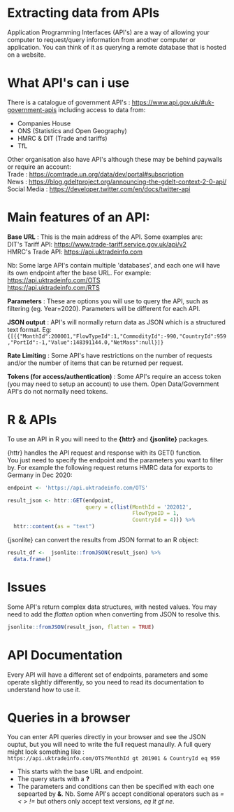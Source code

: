 # Extracting data from APIs
Application Programming Interfaces (API's) are a way of allowing your computer to request/query information from another computer or application. You can think of it as querying a remote database that is hosted on a website. 

# What API's can i use
There is a catalogue of government API's : https://www.api.gov.uk/#uk-government-apis including access to data from:  
- Companies House  
- ONS (Statistics and Open Geography)  
- HMRC & DIT (Trade and tariffs)  
- TfL 

Other organisation also have API's although these may be behind paywalls or require an account:  
Trade : https://comtrade.un.org/data/dev/portal#subscription  
News : https://blog.gdeltproject.org/announcing-the-gdelt-context-2-0-api/  
Social Media : https://developer.twitter.com/en/docs/twitter-api 
                                   
# Main features of an API:
**Base URL** : This is the main address of the API. Some examples are:  
DIT's Tariff API: https://www.trade-tariff.service.gov.uk/api/v2  
HMRC's Trade API: https://api.uktradeinfo.com
                                    
Nb: Some large API's contain multiple 'databases', and each one will have its own endpoint after the base URL. For example:
https://api.uktradeinfo.com/OTS  
https://api.uktradeinfo.com/RTS

**Parameters** : These are options you will use to query the API, such as filtering (eg. Year=2020). Parameters will be different for each API.

**JSON output** : API's will normally return data as JSON which is a structured text format. Eg:
`{[{{"MonthId":200001,"FlowTypeId":1,"CommodityId":-990,"CountryId":959,"PortId":-1,"Value":148391144.0,"NetMass":null}]}`
                                    
**Rate Limiting** : Some API's have restrictions on the number of requests and/or the number of items that can be returned per request.

**Tokens (for access/authentication)** : Some API's require an access token (you may need to setup an account) to use them. Open Data/Government  API's do not normally need tokens.


# R & APIs
To use an API in R you will need to the **{httr}** and **{jsonlite}** packages.

{httr} handles the API request and response with its GET() function.  
You just need to specify the endpoint and the parameters you want to filter by.
For example the following request returns HMRC data for exports to Germany in Dec 2020:  
```r
endpoint <- 'https://api.uktradeinfo.com/OTS'

result_json <- httr::GET(endpoint,
                         query = c(list(MonthId = '202012',
                                        FlowTypeID = 1,
                                        CountryId = 4))) %>%
  httr::content(as = "text")
 ```  
  
{jsonlite} can convert the results from JSON format to an R object:  
```r
result_df <-  jsonlite::fromJSON(result_json) %>%
  data.frame()
```

# Issues
Some API's return complex data structures, with nested values. You may need to add the *flatten* option when converting from JSON to resolve this.  
```r
jsonlite::fromJSON(result_json, flatten = TRUE)
```

# API Documentation
Every API will have a different set of endpoints, parameters and some operate slightly differently, so you need to read its documentation to understand how to use it.   
                                    
# Queries in a browser
You can enter API queries directly in your browser and see the JSON ouptut, but you will need to write the full request manaully.
A full query might look something like :  
`https://api.uktradeinfo.com/OTS?MonthId gt 201901 & CountryId eq 959`
- This starts with the base URL and endpoint.
- The query starts with a **?**
- The parameters and conditions can then be specified with each one sepearted by **&**.
Nb. Some API's accept conditional operators such as *= < > !=* but others only accept text versions, *eq lt gt ne*.
